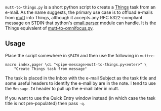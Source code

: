 `mutt-to-things.py` is a short python script to create 
a [Things](https://culturedcode.com/things/) task from an e-mail.  As the name 
suggests, the primary use case is to offload e-mails from 
[mutt](http://mutt.org/) into Things, although it accepts any RFC 5322-compliant 
message on STDIN that python's 
[email.parser](https://docs.python.org/3/library/email.parser.html) module can 
handle.  It is the Things equivalent of 
[mutt-to-omnifocus.py](https://github.com/andrewlkho/mutt-to-omnifocus).


## Usage

Place the script somewhere in `$PATH` and then use the following in `muttrc`:

    macro index,pager \cL "<pipe-message>mutt-to-things.py<enter>" \
        "Create Things task from message"

The task is placed in the Inbox with the e-mail Subject as the task title and 
some useful headers to identify the e-mail by are in the note.  I tend to use 
the `Message-Id` header to pull up the e-mail later in mutt.

If you want to use the Quick Entry window instead (in which case the task title 
is not pre-populated) then pass `-q`.
